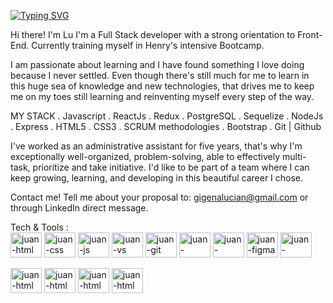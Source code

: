 




   [![Typing SVG](https://readme-typing-svg.herokuapp.com/?lines=Welcome+to+my+profile!;I'm+a+FrontEnd+Developer+and+Tech+PR)](https://git.io/typing-svg)







Hi there! I'm Lu
I'm a Full Stack developer with a strong orientation to Front-End. Currently training myself in Henry's intensive Bootcamp.

I am passionate about learning and I have found something I love doing because I never settled. Even though there's still much for me to learn in this huge sea of knowledge and new technologies, that drives me to keep me on my toes still learning and reinventing myself every step of the way.

MY STACK
. Javascript
. ReactJs
. Redux
. PostgreSQL
. Sequelize
. NodeJs
. Express
. HTML5
. CSS3
. SCRUM methodologies
. Bootstrap
. Git | Github

I've worked as an administrative assistant for five years, that's why I'm exceptionally well-organized, problem-solving, able to effectively multi-task, prioritize and take initiative.
I'd like to be part of a team where I can keep growing, learning, and developing in this beautiful career I chose.

Contact me! Tell me about your proposal to:
gigenalucian@gmail.com or through LinkedIn direct message.





 <div style = "display: inline_block">Tech & Tools : <br>
  <img align="center" alt="juan-html" height="40" width="50" src="https://cdn.jsdelivr.net/gh/devicons/devicon/icons/html5/html5-original-wordmark.svg" />
  <img align="center" alt="juan-css" height="40" width="50" src="https://cdn.jsdelivr.net/gh/devicons/devicon/icons/css3/css3-original-wordmark.svg" />
   <img align="center" alt="juan-js" height="40" width="50" src="https://cdn.jsdelivr.net/gh/devicons/devicon/icons/javascript/javascript-original.svg" />
   <img align="center" alt="juan-vs" height="40" width="50" src="https://cdn.jsdelivr.net/gh/devicons/devicon/icons/visualstudio/visualstudio-plain.svg" />
    <img align="center" alt="juan-git" height="40" width="50" src="https://cdn.jsdelivr.net/gh/devicons/devicon/icons/git/git-plain-wordmark.svg" />
    <img align="center" alt="juan-github" height="40" width="50" src="https://cdn.jsdelivr.net/gh/devicons/devicon/icons/github/github-original.svg" />
    <img align="center" alt="juan-tailwind" height="40" width="50" src="https://cdn.jsdelivr.net/gh/devicons/devicon/icons/tailwindcss/tailwindcss-plain.svg" />
    <img align="center" alt="juan-figma" height="40" width="50" src="https://cdn.jsdelivr.net/gh/devicons/devicon/icons/figma/figma-original.svg" />
    <img align="center" alt="juan-canva" height="40" width="50" src="https://cdn.jsdelivr.net/gh/devicons/devicon/icons/canva/canva-original.svg" />
    

  
  </div> <br>
  
  
  <div>
 <img align="center" alt="juan-html" height="40" width="50" src="https://cdn.jsdelivr.net/gh/devicons/devicon/icons/nodejs/nodejs-original.svg" />

 <img align="center" alt="juan-html" height="40" width="50" src="https://cdn.jsdelivr.net/gh/devicons/devicon/icons/react/react-original.svg" />
  
  <img align="center" alt="juan-html" height="40" width="50" src="https://cdn.jsdelivr.net/gh/devicons/devicon/icons/mysql/mysql-original-wordmark.svg" />
   
  <img align="center" alt="juan-html" height="40" width="50" src="https://cdn.jsdelivr.net/gh/devicons/devicon/icons/solidity/solidity-original.svg" />


  </div> <br>



